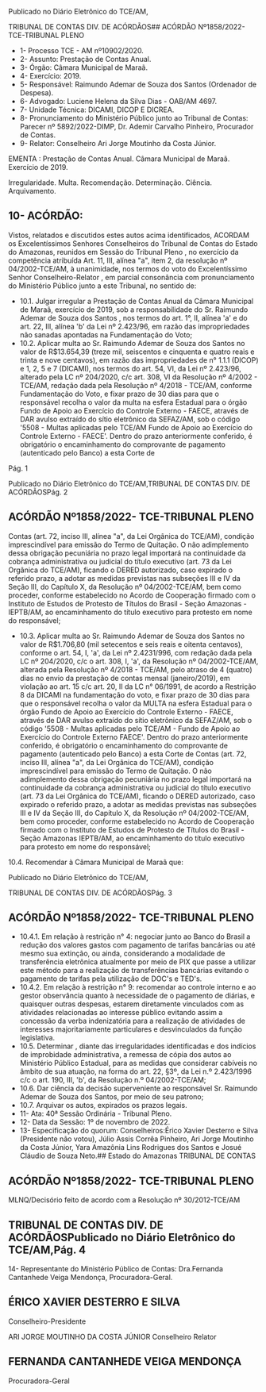 Publicado  no  Diário  Eletrônico do TCE/AM,

TRIBUNAL DE CONTAS DIV. DE ACÓRDÃOS## ACÓRDÃO Nº1858/2022- TCE-TRIBUNAL PLENO

- 1- Processo TCE - AM nº10902/2020.
- 2- Assunto: Prestação de Contas Anual.
- 3- Órgão: Câmara Municipal de Maraã.
- 4- Exercício: 2019.
- 5- Responsável: Raimundo Ademar de Souza dos Santos (Ordenador de Despesa).
- 6- Advogado: Luciene Helena da Silva Dias - OAB/AM 4697.
- 7- Unidade Técnica: DICAMI, DICOP E DICREA.
- 8- Pronunciamento  do  Ministério  Público  junto  ao  Tribunal  de  Contas: Parecer  nº 5892/2022-DIMP, Dr. Ademir Carvalho Pinheiro, Procurador de Contas.
- 9- Relator: Conselheiro Ari Jorge Moutinho da Costa Júnior.

EMENTA : Prestação  de  Contas  Anual. Câmara Municipal de Maraã. Exercício de 2019.

Irregularidade. Multa. Recomendação. Determinação. Ciência. Arquivamento.

## 10-  ACÓRDÃO:

Vistos, relatados e discutidos estes autos acima identificados, ACORDAM os Excelentíssimos Senhores Conselheiros do Tribunal de Contas do Estado do Amazonas, reunidos em Sessão do Tribunal Pleno , no exercício da competência atribuída Art. 11, III, alínea "a", item 2, da resolução nº 04/2002-TCE/AM, à unanimidade, nos termos do voto do Excelentíssimo Senhor Conselheiro-Relator , em parcial consonância com pronunciamento do Ministério Público junto a este Tribunal, no sentido de:

- 10.1. Julgar irregular a Prestação de Contas Anual da Câmara Municipal de Maraã, exercício de 2019, sob a responsabilidade do Sr. Raimundo Ademar de Souza dos Santos , nos termos do art. 1°, II, alínea 'a' e do art. 22, III, alínea 'b' da Lei nº 2.423/96, em razão das impropriedades não sanadas apontadas na Fundamentação do Voto;
- 10.2. Aplicar multa ao Sr. Raimundo Ademar de Souza dos Santos no valor  de R$13.654,39 (treze mil, seiscentos e cinquenta e quatro reais e trinta e nove centavos), em razão das impropriedades de n° 1.1.1 (DICOP) e 1, 2, 5 e 7 (DICAMI), nos termos do art. 54, VI, da Lei nº  2.423/96,  alterado  pela  LC  nº  204/2020,  c/c  art.  308,  VI  da Resolução  nº  4/2002  -  TCE/AM,  redação  dada  pela  Resolução  nº 4/2018 - TCE/AM, conforme Fundamentação do Voto, e fixar prazo de 30 dias para que o responsável recolha o valor da multa na esfera Estadual  para  o  órgão  Fundo  de  Apoio  ao  Exercício  do  Controle Externo - FAECE, através de DAR avulso extraído do sítio eletrônico da SEFAZ/AM, sob o código '5508 - Multas aplicadas pelo TCE/AM Fundo de Apoio ao Exercício do Controle Externo - FAECE'. Dentro do prazo anteriormente conferido, é obrigatório o encaminhamento do comprovante de pagamento (autenticado pelo Banco) a esta Corte de

Pág. 1

Publicado  no  Diário  Eletrônico do TCE/AM,TRIBUNAL DE CONTAS DIV. DE ACÓRDÃOSPág. 2

## ACÓRDÃO Nº1858/2022- TCE-TRIBUNAL PLENO

Contas  (art.  72,  inciso  III,  alínea  "a",  da  Lei  Orgânica  do  TCE/AM), condição imprescindível para emissão do Termo de Quitação. O não adimplemento dessa obrigação pecuniária no prazo legal importará na continuidade da cobrança administrativa ou judicial do título executivo (art.  73  da  Lei  Orgânica  do  TCE/AM),  ficando  o  DERED  autorizado, caso  expirado  o  referido  prazo,  a  adotar  as  medidas  previstas  nas subseções  III  e  IV  da  Seção  III,  do  Capítulo  X,  da  Resolução  nº 04/2002-TCE/AM,  bem  como  proceder,  conforme  estabelecido  no Acordo  de  Cooperação  firmado  com  o  Instituto  de  Estudos  de Protesto  de  Títulos  do  Brasil  -  Seção  Amazonas  -  IEPTB/AM,  ao encaminhamento  do  título  executivo  para  protesto  em  nome  do responsável;

- 10.3. Aplicar multa ao Sr. Raimundo Ademar de Souza dos Santos no valor de R$1.706,80 (mil setecentos e seis reais e oitenta centavos), conforme  o  art.  54,  I,  'a',  da  Lei  nº  2.4231/996,  com redação dada pela LC nº 204/2020, c/c o art. 308, I, 'a', da Resolução nº  04/2002-TCE/AM,  alterada  pela  Resolução  nº  4/2018  -  TCE/AM, pelo atraso de 4 (quatro) dias no envio da prestação de contas mensal (janeiro/2019), em violação ao art. 15 c/c art. 20, II da LC n° 06/1991, de acordo a Restrição 8 da DICAMI na fundamentação do voto, e fixar prazo de 30 dias para que o responsável recolha o valor da MULTA na  esfera  Estadual  para  o  órgão  Fundo  de  Apoio  ao  Exercício  do Controle Externo - FAECE, através de DAR avulso extraído do sítio eletrônico da SEFAZ/AM, sob o código '5508 - Multas aplicadas pelo TCE/AM  -  Fundo  de  Apoio  ao  Exercício  do  Controle  Externo  FAECE'.  Dentro  do  prazo  anteriormente  conferido,  é  obrigatório  o encaminhamento  do  comprovante  de  pagamento  (autenticado  pelo Banco) a esta Corte de Contas (art. 72, inciso III, alínea "a", da Lei Orgânica  do  TCE/AM),  condição  imprescindível  para  emissão  do Termo de Quitação. O não adimplemento dessa obrigação pecuniária no prazo legal importará na continuidade da cobrança administrativa ou  judicial  do  título  executivo  (art.  73  da  Lei  Orgânica  do  TCE/AM), ficando o DERED autorizado, caso expirado o referido prazo, a adotar as medidas previstas nas subseções III e IV da Seção III, do Capítulo X, da Resolução nº 04/2002-TCE/AM, bem como proceder, conforme estabelecido  no  Acordo  de  Cooperação  firmado  com  o  Instituto  de Estudos  de  Protesto  de  Títulos  do  Brasil  -  Seção  Amazonas  IEPTB/AM, ao encaminhamento do título executivo para protesto em nome do responsável;

10.4. Recomendar à Câmara Municipal de Maraã que:

Publicado  no  Diário  Eletrônico do TCE/AM,

TRIBUNAL DE CONTAS DIV. DE ACÓRDÃOSPág. 3

## ACÓRDÃO Nº1858/2022- TCE-TRIBUNAL PLENO

- 10.4.1. Em relação à restrição n° 4: negociar junto ao Banco do Brasil a redução dos valores gastos com pagamento de tarifas bancárias ou até mesmo  sua  extinção, ou ainda, considerando a modalidade de transferência  eletrônica  atualmente  por  meio  de  PIX  que  passe  a utilizar  este  método  para  a  realização  de  transferências  bancárias evitando o pagamento de tarifas pela utilização de DOC's e TED's.
- 10.4.2. Em relação à restrição n° 9: recomendar ao controle interno e ao  gestor  observância  quanto  à  necessidade  de  o  pagamento  de diárias, e quaisquer outras despesas, estarem diretamente vinculados com as atividades relacionadas ao interesse público evitando assim a concessão da verba indenizatória para a realização  de  atividades  de interesses  majoritariamente  particulares  e  desvinculados  da  função legislativa.
- 10.5. Determinar , diante  das irregularidades identificadas e dos indícios de improbidade administrativa, a remessa de cópia dos autos ao Ministério Público Estadual, para as medidas que considerar cabíveis no âmbito de sua atuação, na forma do art. 22, §3º, da Lei n.º 2.423/1996 c/c o art. 190, III, 'b', da Resolução n.º 04/2002-TCE/AM;
- 10.6. Dar ciência da  decisão superveniente ao responsável Sr. Raimundo Ademar de Souza dos Santos, por meio de seu patrono;
- 10.7. Arquivar os autos, expirados os prazos legais.
- 11-  Ata: 40ª Sessão Ordinária - Tribunal Pleno.
- 12-  Data da Sessão: 1º de novembro de 2022.
- 13-  Especificação do quorum: Conselheiros:Érico Xavier Desterro e Silva (Presidente não  votou),  Júlio  Assis  Corrêa  Pinheiro,  Ari  Jorge  Moutinho  da  Costa  Júnior,  Yara Amazônia Lins Rodrigues dos Santos e Josué Cláudio de Souza Neto.## Estado do Amazonas TRIBUNAL DE CONTAS

## ACÓRDÃO Nº1858/2022- TCE-TRIBUNAL PLENO

MLNQ/Decisório feito de acordo com a Resolução nº 30/2012-TCE/AM

## TRIBUNAL DE CONTAS DIV. DE ACÓRDÃOSPublicado  no  Diário  Eletrônico do TCE/AM,Pág. 4

14-  Representante do Ministério Público de Contas: Dra.Fernanda Cantanhede Veiga Mendonça, Procuradora-Geral.

## ÉRICO XAVIER DESTERRO E SILVA

Conselheiro-Presidente

ARI JORGE MOUTINHO DA COSTA JÚNIOR Conselheiro Relator

## FERNANDA CANTANHEDE VEIGA MENDONÇA

Procuradora-Geral